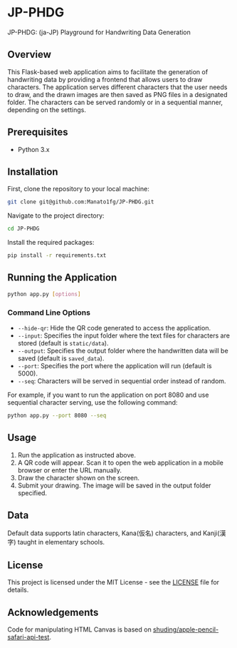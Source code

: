 # JP-PHDG
JP-PHDG: (ja-JP) Playground for Handwriting Data Generation
## Overview

This Flask-based web application aims to facilitate the generation of handwriting data by providing a frontend that allows users to draw characters. The application serves different characters that the user needs to draw, and the drawn images are then saved as PNG files in a designated folder. The characters can be served randomly or in a sequential manner, depending on the settings.

## Prerequisites

- Python 3.x

## Installation

First, clone the repository to your local machine:

```bash
git clone git@github.com:Manato1fg/JP-PHDG.git
```

Navigate to the project directory:
```bash
cd JP-PHDG
```

Install the required packages:
```bash
pip install -r requirements.txt
```

## Running the Application
```bash
python app.py [options]
```
### Command Line Options

- `--hide-qr`: Hide the QR code generated to access the application.
- `--input`: Specifies the input folder where the text files for characters are stored (default is `static/data`).
- `--output`: Specifies the output folder where the handwritten data will be saved (default is `saved_data`).
- `--port`: Specifies the port where the application will run (default is 5000).
- `--seq`: Characters will be served in sequential order instead of random.

For example, if you want to run the application on port 8080 and use sequential character serving, use the following command:

```bash
python app.py --port 8080 --seq
```

## Usage

1. Run the application as instructed above.
2. A QR code will appear. Scan it to open the web application in a mobile browser or enter the URL manually.
3. Draw the character shown on the screen.
4. Submit your drawing. The image will be saved in the output folder specified.

## Data
Default data supports latin characters, Kana(仮名) characters, and Kanji(漢字) taught in elementary schools.

## License

This project is licensed under the MIT License - see the [LICENSE](LICENSE) file for details.

## Acknowledgements

Code for manipulating HTML Canvas is based on [shuding/apple-pencil-safari-api-test](https://github.com/shuding/apple-pencil-safari-api-test).
